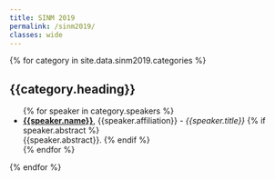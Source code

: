```yaml
---
title: SINM 2019
permalink: /sinm2019/
classes: wide
---
```

{% for category in site.data.sinm2019.categories %}
  <h2>{{category.heading}}</h2>
  <ul>
  {% for speaker in category.speakers %}
    <li><strong><a href="{{speaker.url}}">{{speaker.name}}</a></strong>, {{speaker.affiliation}}
    - <em>{{speaker.title}}</em>
    {% if speaker.abstract %}
      <br>
      {{speaker.abstract}}.
    {% endif %}
    </li>
  {% endfor %} 
  </ul>
{% endfor %}


